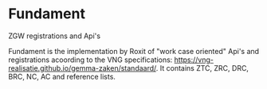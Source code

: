 # Fundament
ZGW registrations and Api's

Fundament is the implementation by Roxit of "work case oriented" Api's and registrations acoording to the VNG specifications: https://vng-realisatie.github.io/gemma-zaken/standaard/.
It contains ZTC, ZRC, DRC, BRC, NC, AC and reference lists.
